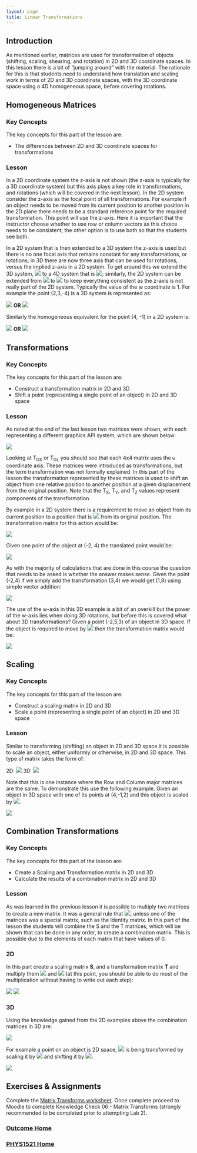 ```yaml
---
layout: page
title: Linear Transformations
---
```

## Introduction
As mentioned earlier, matrices are used for transformation of objects (shifting, scaling, shearing, and rotation) in 2D and 3D coordinate spaces. In this lesson there is a bit of “jumping around” with the material. The rationale for this is that students need to understand how translation and scaling work in terms of 2D and 3D coordinate spaces, with the 3D coordinate space using a 4D homogeneous space, before covering rotations.

## Homogeneous Matrices
### Key Concepts
The key concepts for this part of the lesson are:
* The differences between 2D and 3D coordinate spaces for transformations

### Lesson
In a 2D coordinate system the z-axis is not shown (the z-axis is typically for a 3D coordinate system) but this axis plays a key role in transformations, and rotations (which will be covered in the next lesson). In the 2D system consider the z-axis as the focal point of all transformations. For example if an object needs to be moved from its current position to another position in the 2D plane there needs to be a standard reference point for the required transformation. This point will use the z-axis. Here it is important that the instructor choose whether to use row or column vectors as this choice needs to be consistent; the other option is to use both so that the students see both.

In a 2D system that is then extended to a 3D system the z-axis is used but there is no one focal axis that remains constant for any transformations, or rotations; in 3D there are now three axis that can be used for rotations, versus the implied z-axis in a 2D system. To get around this we extend the 3D system, <img src="https://latex.codecogs.com/svg.latex?\large&space;(x,y,z)"/> to a 4D system that is <img src="https://latex.codecogs.com/svg.latex?\large&space;(x,y,z,w)"/>; similarly, the 2D system can be extended from <img src="https://latex.codecogs.com/svg.latex?\large&space;(x,y)"/> to <img src="https://latex.codecogs.com/svg.latex?\large&space;(x,y,w)"/> to keep everything consistent as the z-axis is not really part of the 2D system. Typically the value of the w coordinate is 1. For example the point (2,3,-4) is a 3D system is represented as:

<img src="https://latex.codecogs.com/svg.latex?\large&space;\left[\begin{array}{cccc}2&3&-4&1\end{array}\right]"/>&nbsp;<b>OR</b>&nbsp;<img src="https://latex.codecogs.com/svg.latex?\large&space;\left[\begin{array}{c}2\\3\\-4\\1\end{array}\right]"/>

Similarly the homogeneous equivalent for the point (4, -1) in a 2D system is:

<img src="https://latex.codecogs.com/svg.latex?\large&space;\left[\begin{array}{ccc}4&-1&1\end{array}\right]"/>&nbsp;<b>OR</b>&nbsp;<img src="https://latex.codecogs.com/svg.latex?\large&space;\left[\begin{array}{c}4\\-1\\1\end{array}\right]"/>

## Transformations
### Key Concepts
The key concepts for this part of the lesson are:
* Construct a transformation matrix in 2D and 3D
* Shift a point (representing a single point of an object) in 2D and 3D space

### Lesson
As noted at the end of the last lesson two matrices were shown, with each representing a different graphics API system, which are shown below:

<img src="https://latex.codecogs.com/svg.latex?\large&space;T_{DX}^T={\left[\begin{array}{cccc}1&0&0&0\\0&1&0&0\\0&0&1&0\\T_{x}&T_{y}&T_{z}&1\end{array}\right]}^T=\left[\begin{array}{cccc}1&0&0&T_{x}\\0&1&0&T_{y}\\0&0&1&T_{z}\\0&0&0&1\end{array}\right]=T_{GL}"/>

Looking at T<sub>DX</sub> or T<sub>GL</sub> you should see that each 4x4 matrix uses the `w` coordinate axis. These matrices were introduced as transformations, but the term transformation was not formally explained. In this part of the lesson the transformation represented by these matrices is used to shift an object from one relative position to another position at a given displacement from the original position. Note that the T<sub>X</sub>, T<sub>Y</sub>, and T<sub>Z</sub> values represent components of the transformation.

By example in a 2D system there is a requirement to move an object from its current position to a position that is <img src="https://latex.codecogs.com/svg.latex?\large&space;(\Delta{x},\Delta{y})=(3,4)"/> from its original position. The transformation matrix for this action would be:

<img src="https://latex.codecogs.com/svg.latex?\large&space;\left[\begin{array}{ccc}1&0&T_{x}\\0&1&T_{y}\\0&0&1\end{array}\right]=\left[\begin{array}{ccc}1&0&3\\0&1&4\\0&0&1\end{array}\right]"/>

Given one point of the object at (-2, 4) the translated point would be:

<img src="https://latex.codecogs.com/svg.latex?\large&space;\left[\begin{array}{ccc}1&0&3\\0&1&4\\0&0&1\end{array}\right]\times{\left[\begin{array}{c}-2\\4\\1\end{array}\right]=\left[\begin{array}{c}(1)(-2)+(0)(4)+(3)(1)\\(0)(-2)+(1)(4)+(4)(1)\\(0)(-2)+(0)(4)+(1)(1)\end{array}\right]=\left[\begin{array}{c}1\\8\\1\end{array}\right]"/>

As with the majority of calculations that are done in this course the question that needs to be asked is whether the answer makes sense. Given the point (-2,4) if we simply add the transformation (3,4) we would get (1,8) using simple vector addition:

<img src="https://latex.codecogs.com/svg.latex?\large&space;\left[\begin{array}{c}-2\\4\end{array}\right]+\left[\begin{array}{c}3\\4\end{array}\right]=\left[\begin{array}{c}1\\8\end{array}\right]"/>

The use of the w-axis in this 2D example is a bit of an overkill but the power of the w-axis lies when doing 3D rotations, but before this is covered what about 3D transformations? Given a point (-2,5,3) of an object in 3D space. If the object is required to move by <img src="https://latex.codecogs.com/svg.latex?\large&space;(\Delta{x},\Delta{y},\Delta{z})=(-2, -3,5)"/> then the transformation matrix would be:

<img src="https://latex.codecogs.com/svg.latex?\large&space;\left[\begin{array}{cccc}1&0&0&-2\\0&1&0&-3\\0&0&1&5\\0&0&0&1\end{array}\right]\times{\left[\begin{array}{c}-4\\2\\8\\1\end{array}\right]}=\left[\begin{array}{c}-6\\-1\\13\\1\end{array}\right]"/>

## Scaling
### Key Concepts
The key concepts for this part of the lesson are:
* Construct a scaling matrix in 2D and 3D
* Scale a point (representing a single point of an object) in 2D and 3D space

### Lesson
Similar to transforming (shifting) an object in 2D and 3D space it is possible to scale an object, either uniformly or otherwise, in 2D and 3D space. This type of matrix takes the form of:

2D: <img src="https://latex.codecogs.com/svg.latex?\large&space;S=\left[\begin{array}{ccc}S_{x}&0&0\\0&S_{y}&0\\0&0&1\end{array}\right]"/>&nbsp;3D: <img src="https://latex.codecogs.com/svg.latex?\large&space;S=\left[\begin{array}{cccc}S_{x}&0&0&0\\0&S_{y}&0&0\\0&0&S_{z}&0\\0&0&0&1\end{array}\right]"/>

Note that this is one instance where the Row and Column major matrices are the same. To demonstrate this use the following example. Given an object in 3D space with one of its points at (4,-1,2) and this object is scaled by <img src="https://latex.codecogs.com/svg.latex?\large&space;(S_{x},S_{y},S_{z})=(3,2,4)"/>.

<img src="https://latex.codecogs.com/svg.latex?\large&space;\left[\begin{array}{cccc}3&0&0&0\\0&2&0&0\\0&0&4&0\\0&0&0&1\end{array}\right]\times{\left[\begin{array}{c}4\\-1\\2\\1\end{array}\right]}=\left[\begin{array}{c}12\\-2\\8\\1\end{array}\right]"/>

## Combination Transformations
### Key Concepts
The key concepts for this part of the lesson are:
* Create a Scaling and Transformation matrix in 2D and 3D
* Calculate the results of a combination matrix in 2D and 3D

### Lesson
As was learned in the previous lesson it is possible to multiply two matrices to create a new matrix. It was a general rule that <img src="https://latex.codecogs.com/svg.latex?\large&space;A\times{B}\neq{B\times{A}}"/>, unless one of the matrices was a special matrix, such as the Identity matrix. In this part of the lesson the students will combine the S and the T matrices, which will be shown that can be done in any order, to create a combination matrix. This is possible due to the elements of each matrix that have values of 0.

### 2D
In this part create a scaling matrix **S**, and a transformation matrix **T** and multiply them <img src="https://latex.codecogs.com/svg.latex?\large&space;S\times{T}"/> and <img src="https://latex.codecogs.com/svg.latex?\large&space;T\times{S}"/> (at this point, you should be able to do most of the multiplication without having to write out each step):

<img src="https://latex.codecogs.com/svg.latex?\large&space;S\times{T}=\left[\begin{array}{ccc}S_{x}&0&0\\0&S_{y}&0\\0&0&1\end{array}\right]\times{\left[\begin{array}{ccc}1&0&T_{x}\\0&1&T_{y}\\0&0&1\end{array}\right]}=\left[\begin{array}{ccc}S_{x}&0&T_{x}\\0&S_{y}&T_{y}\\0&0&1\end{array}\right]"/>

<img src="https://latex.codecogs.com/svg.latex?\large&space;T\times{S}=\left[\begin{array}{ccc}1&0&T_{x}\\0&1&T_{y}\\0&0&1\end{array}\right]\times{\left[\begin{array}{ccc}S_{x}&0&0\\0&S_{y}&0\\0&0&1\end{array}\right]}=\left[\begin{array}{ccc}S_{x}&0&T_{x}\\0&S_{y}&T_{y}\\0&0&1\end{array}\right]"/>

### 3D
Using the knowledge gained from the 2D examples above the combination matrices in 3D are:

<img src="https://latex.codecogs.com/svg.latex?\large&space;S\times{T}=T\times{S}=\left[\begin{array}{cccc}S_{x}&0&0&T_{x}\\0&S_{y}&0&T_{y}\\0&0&S_{z}&T_{z}\\0&0&0&1\end{array}\right]"/>

For example a point on an object is 2D space, <img src="https://latex.codecogs.com/svg.latex?\large&space;(-2,4)"/> is being transformed by scaling it by <img src="https://latex.codecogs.com/svg.latex?\large&space;(2,3)"/> and shifting it by <img src="https://latex.codecogs.com/svg.latex?\large&space;(3,4)"/>:

<img src="https://latex.codecogs.com/svg.latex?\large&space;\left[\begin{array}{ccc}2&0&3\\0&3&4\\0&0&1\end{array}\right]\times{\left[\begin{array}{c}-2\\4\\1\end{array}\right]}=\left[\begin{array}{c}-1\\16\\1\end{array}\right]"/>

## Exercises & Assignments
Complete the [Matrix Transforms worksheet](matrix-worksheet-2.md). Once complete proceed to Moodle to complete Knowledge Check 06 - Matrix Transforms (strongly recommended to be completed prior to attempting Lab 2).

### [Outcome Home](outcome2.md)
### [PHYS1521 Home](../)


